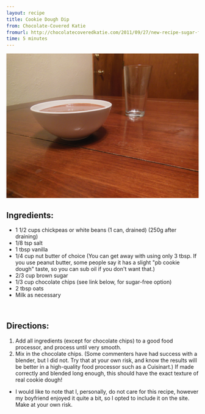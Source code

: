 ```yaml
---
layout: recipe
title: Cookie Dough Dip
from: Chocolate-Covered Katie
fromurl: http://chocolatecoveredkatie.com/2011/09/27/new-recipe-sugar-free-cookie-dough-dip/
time: 5 minutes
---
```


![Cookie Dough Dip](/assets/img/cookie-dough-dip.jpg)

Ingredients:
------------

* 1 1/2 cups chickpeas or white beans (1 can, drained) (250g after draining)
* 1/8 tsp salt
* 1 tbsp vanilla
* 1/4 cup nut butter of choice (You can get away with using only 3 tbsp. If you use peanut butter, some people say it has a slight "pb cookie dough" taste, so you can sub oil if you don't want that.)
* 2/3 cup brown sugar
* 1/3 cup chocolate chips (see link below, for sugar-free option)
* 2 tbsp oats
* Milk as necessary

<br>

Directions:
-----------

1. Add all ingredients (except for chocolate chips) to a good food processor, and process until very smooth. 
2. Mix in the chocolate chips. (Some commenters have had success with a blender, but I did not. Try that at your own risk, and know the results will be better in a high-quality food processor such as a Cuisinart.) If made correctly and blended long enough, this should have the exact texture of real cookie dough!

* I would like to note that I, personally, do not care for this recipe, however my boyfriend enjoyed it quite a bit, so I opted to include it on the site.  Make at your own risk.

